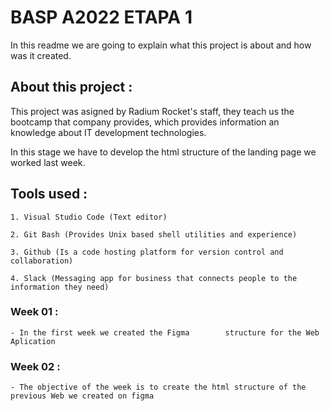 # BASP A2022 ETAPA 1
In this readme we are going to explain what this project is about and how was it created.

## About this project :

This project was asigned by Radium Rocket's staff, they teach us the bootcamp that company provides, which provides information an knowledge about IT development technologies.

In this stage we have to develop the html structure of the landing page we worked last week.

## Tools used :
```
1. Visual Studio Code (Text editor)

2. Git Bash (Provides Unix based shell utilities and experience)

3. Github (Is a code hosting platform for version control and collaboration)

4. Slack (Messaging app for business that connects people to the information they need)
```
### Week 01 :
```
- In the first week we created the Figma        structure for the Web Aplication
```
### Week 02 :
```
- The objective of the week is to create the html structure of the previous Web we created on figma
```

